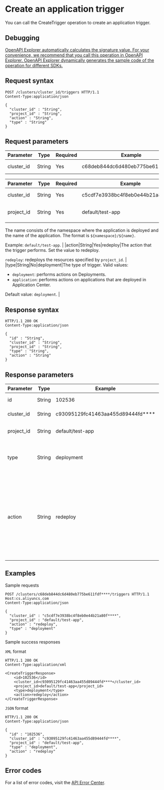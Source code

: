 # Create an application trigger

You can call the CreateTrigger operation to create an application trigger.

## Debugging

[OpenAPI Explorer automatically calculates the signature value. For your convenience, we recommend that you call this operation in OpenAPI Explorer. OpenAPI Explorer dynamically generates the sample code of the operation for different SDKs.](https://api.aliyun.com/#product=CS&api=CreateTrigger&type=ROA&version=2015-12-15)

## Request syntax

```
POST /clusters/cluster_id/triggers HTTP/1.1
Content-Type:application/json

{
  "cluster_id" : "String",
  "project_id" : "String",
  "action" : "String",
  "type" : "String"
}
```

## Request parameters

|Parameter|Type|Required|Example|Description|
|---------|----|--------|-------|-----------|
|cluster\_id|String|Yes|c68deb844dc6d480eb775be611fdf\*\*\*\*|The ID of the cluster. |

|Parameter|Type|Required|Example|Description|
|---------|----|--------|-------|-----------|
|cluster\_id|String|Yes|c5cdf7e3938bc4f8eb0e44b21a80f\*\*\*\*|The ID of the cluster. |
|project\_id|String|Yes|default/test-app|The name of the project.

 The name consists of the namespace where the application is deployed and the name of the application. The format is `${namespace}/${name}`.

 Example: `default/test-app`. |
|action|String|Yes|redeploy|The action that the trigger performs. Set the value to redeploy.

 `redeploy`: redeploys the resources specified by `project_id`. |
|type|String|No|deployment|The type of trigger. Valid values:

 -   `deployment`: performs actions on Deployments.
-   `application`: performs actions on applications that are deployed in Application Center.

 Default value: `deployment`. |

## Response syntax

```
HTTP/1.1 200 OK
Content-Type:application/json

{
  "id" : "String",
  "cluster_id" : "String",
  "project_id" : "String",
  "type" : "String",
  "action" : "String"
}
```

## Response parameters

|Parameter|Type|Example|Description|
|---------|----|-------|-----------|
|id|String|102536|The ID of the trigger. |
|cluster\_id|String|c93095129fc41463aa455d89444fd\*\*\*\*|The ID of the cluster. |
|project\_id|String|default/test-app|The name of the project. |
|type|String|deployment|The type of trigger. Default value: deployment. |
|action|String|redeploy|The action that the trigger performs. For example, a value of `redeploy` indicates that the trigger redeploys the application. |

## Examples

Sample requests

```
POST /clusters/c68deb844dc6d480eb775be611fdf****/triggers HTTP/1.1
Host:cs.aliyuncs.com
Content-Type:application/json

{
  "cluster_id" : "c5cdf7e3938bc4f8eb0e44b21a80f****",
  "project_id" : "default/test-app",
  "action" : "redeploy",
  "type" : "deployment"
}
```

Sample success responses

`XML` format

```
HTTP/1.1 200 OK
Content-Type:application/xml

<CreateTriggerResponse>
    <id>102536</id>
    <cluster_id>c93095129fc41463aa455d89444fd****</cluster_id>
    <project_id>default/test-app</project_id>
    <type>deployment</type>
    <action>redeploy</action>
</CreateTriggerResponse>
```

`JSON` format

```
HTTP/1.1 200 OK
Content-Type:application/json

{
  "id" : "102536",
  "cluster_id" : "c93095129fc41463aa455d89444fd****",
  "project_id" : "default/test-app",
  "type" : "deployment",
  "action" : "redeploy"
}
```

## Error codes

For a list of error codes, visit the [API Error Center](https://error-center.alibabacloud.com/status/product/CS).


